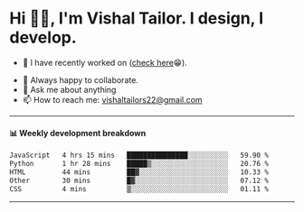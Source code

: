 # Hi 👋🏻, I'm Vishal Tailor. I design, I develop.

- 🔭 I have recently worked on ([check here](https://vishaltailor.com)😁).
<!-- - 🎦 Currently watching: JavaScript: The Hard Parts By Will Sentance. -->
- 👯 Always happy to collaborate.
- 💬 Ask me about anything
- 📫 How to reach me: <a href="mailto:vishaltailors22@gmail.com">vishaltailors22@gmail.com</a>

<hr /> 
<h4>📊 Weekly development breakdown</h4>
<!--START_SECTION:waka-->

```txt
JavaScript   4 hrs 15 mins   ███████████████░░░░░░░░░░   59.90 %
Python       1 hr 28 mins    █████▒░░░░░░░░░░░░░░░░░░░   20.76 %
HTML         44 mins         ██▓░░░░░░░░░░░░░░░░░░░░░░   10.33 %
Other        30 mins         █▓░░░░░░░░░░░░░░░░░░░░░░░   07.12 %
CSS          4 mins          ▒░░░░░░░░░░░░░░░░░░░░░░░░   01.11 %
```

<!--END_SECTION:waka-->
<hr /> 

<!-- ![](./profile-3d-contrib/profile-green-animate.svg) -->
